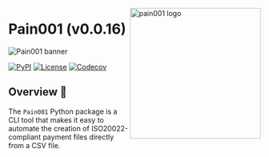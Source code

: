 <!-- markdownlint-disable MD033 MD041 -->

<img
  src="https://kura.pro/pain001/images/logos/pain001.svg"
  alt="pain001 logo"
  height="261"
  width="261"
  align="right"
/>

<!-- markdownlint-enable MD033 MD041 -->

# Pain001 (v0.0.16)

![Pain001 banner][banner]

[![PyPI][pypi]][2] [![License][license]][1] [![Codecov][codecov]][3]

## Overview 📖

The `Pain001` Python package is a CLI tool that makes it easy to
automate the creation of ISO20022-compliant payment files directly from
a CSV file.

[1]: https://opensource.org/license/apache-2-0/
[2]: https://github.com/sebastienrousseau/pain001
[3]: https://codecov.io/github/sebastienrousseau/pain001?branch=main

[banner]: https://kura.pro/pain001/images/titles/title-pain001.svg 'Pain001 banner'
[codecov]: https://img.shields.io/codecov/c/github/sebastienrousseau/pain001?style=for-the-badge&token=AaUxKfRiou 'Codecov badge'
[license]: https://img.shields.io/pypi/l/pain001?style=for-the-badge 'License badge'
[pypi]: https://img.shields.io/pypi/pyversions/pain001.svg?style=for-the-badge 'PyPI badge'
